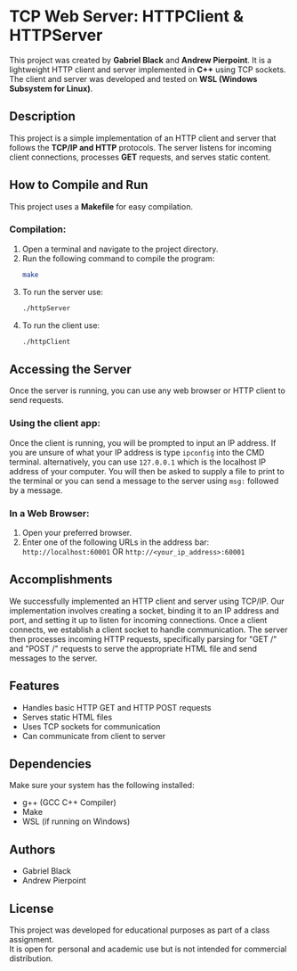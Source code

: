 # TCP Web Server: HTTPClient & HTTPServer

This project was created by **Gabriel Black** and **Andrew Pierpoint**. It is a lightweight HTTP client and server implemented in **C++** using TCP sockets. The client and server was developed and tested on **WSL (Windows Subsystem for Linux)**.

## Description

This project is a simple implementation of an HTTP client and server that follows the **TCP/IP and HTTP** protocols. The server listens for incoming client connections, processes **GET** requests, and serves static content.

## How to Compile and Run

This project uses a **Makefile** for easy compilation.

### Compilation:
1. Open a terminal and navigate to the project directory.
2. Run the following command to compile the program:
   ```sh
   make

3. To run the server use:
   ```sh
   ./httpServer

4. To run the client use:
   ```sh
   ./httpClient
   
   
## Accessing the Server

Once the server is running, you can use any web browser or HTTP client to send requests.

### Using the client app:
Once the client is running, you will be prompted to input an IP address.
If you are unsure of what your IP address is type `ipconfig` into the CMD terminal.
alternatively, you can use `127.0.0.1` which is the localhost IP address of your computer.
You will then be asked to supply a file to print to the terminal or you can send a message to the server using `msg:` followed by a message.

### In a Web Browser:
1. Open your preferred browser.
2. Enter one of the following URLs in the address bar: `http://localhost:60001` OR `http://<your_ip_address>:60001`

## Accomplishments
We successfully implemented an HTTP client and server using TCP/IP. Our implementation involves creating a socket, binding it to an IP address and port, and setting it up to listen for incoming connections. Once a client connects, we establish a client socket to handle communication. The server then processes incoming HTTP requests, specifically parsing for "GET /" and "POST /" requests to serve the appropriate HTML file and send messages to the server.

## Features

- Handles basic HTTP GET and HTTP POST requests
- Serves static HTML files
- Uses TCP sockets for communication
- Can communicate from client to server

## Dependencies

Make sure your system has the following installed:

- g++ (GCC C++ Compiler)
- Make
- WSL (if running on Windows)

## Authors

- Gabriel Black  
- Andrew Pierpoint

## License

This project was developed for educational purposes as part of a class assignment.  
It is open for personal and academic use but is not intended for commercial distribution.
